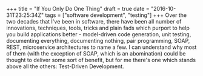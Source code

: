 +++
title = "If You Only Do One Thing"
draft = true
date = "2016-10-31T23:25:34Z"
tags = ["software development", "testing"]
+++
Over the two decades that I've been in software, there have been all number of innovations, techniques, tools,
tricks and plain fads which purport to help you build applications better - model-driven code generation, unit testing,
documenting everything, documenting nothing, pair programming, SOAP, REST, microservice architectures to name a few.
I can understand why most of them (with the exception of SOAP, which is an abomination) could be thought to deliver
some sort of benefit, but for me there's one which stands above all the others: Test-Driven Development.